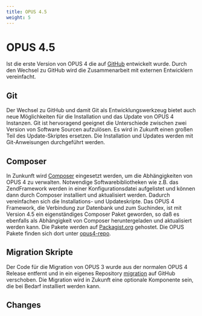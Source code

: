 ```yaml
---
title: OPUS 4.5
weight: 5
---
```


# OPUS 4.5

Ist die erste Version von OPUS 4 die auf [GitHub][GITHUB] entwickelt wurde. Durch den Wechsel zu GitHub wird die
Zusammenarbeit mit externen Entwicklern vereinfacht.

## Git

Der Wechsel zu GitHub und damit Git als Entwicklungswerkzeug bietet auch neue Möglichkeiten für
die Installation und das Update von OPUS 4 Instanzen. Git ist hervoragend geeignet die Unterschiede zwischen
zwei Version von Software Sourcen aufzulösen. Es wird in Zukunft einen großen Teil des Update-Skriptes ersetzen.
Die Installation und Updates werden mit Git-Anweisungen durchgeführt werden.

<!-- TODO link installation -->
<!-- TODO link updates -->


## Composer

In Zunkunft wird [Composer](https://getcomposer.org) eingesetzt werden, um die Abhängigkeiten von OPUS 4 zu verwalten.
Notwendige Softwarebibliotheken wie z.B. das ZendFramework werden in einer Konfigurationsdatei aufgelistet und können
dann durch Composer installiert und aktualisiert werden. Dadurch vereinfachen sich die Installations- und Updateskripte.
Das OPUS 4 Framework, die Verbindung zur Datenbank und zum Suchindex, ist mit Version 4.5 ein eigenständiges Composer
Paket geworden, so daß es ebenfalls als Abhängigkeit von Composer heruntergeladen und aktualisiert werden kann. Die
Pakete werden auf [Packagist.org](https://packagist.org) gehostet. Die OPUS Pakete finden sich dort unter
[opus4-repo](https://packagist.org/packages/opus4-repo).

## Migration Skripte

Der Code für die Migration von OPUS 3 wurde aus der normalen OPUS 4 Release entfernt und in ein eigenes
Repository [migration](https://github.com/opus4/migration) auf GitHub verschoben. Die Migration wird in Zukunft eine
optionale Komponente sein, die bei Bedarf installiert werden kann.



## Changes

<!-- TODO link CHANGES -->


[GITHUB]: https://github.com/OPUS4




